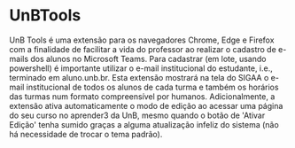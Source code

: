 # UnBTools
UnB Tools é uma extensão para os navegadores Chrome, Edge e Firefox com a finalidade de facilitar a vida do professor ao realizar o cadastro de e-mails dos alunos no Microsoft Teams. Para cadastrar (em lote, usando powershell) é importante utilizar o e-mail institucional do estudante, i.e., terminado em aluno.unb.br. Esta extensão mostrará na tela do SIGAA o e-mail institucional de todos os alunos de cada turma e também os horários das turmas num formato compreensível por humanos. Adicionalmente, a extensão ativa automaticamente o modo de edição ao acessar uma página do seu curso no aprender3 da UnB, mesmo quando o botão de 'Ativar Edição' tenha sumido graças a alguma atualização infeliz do sistema (não há necessidade de trocar o tema padrão).
